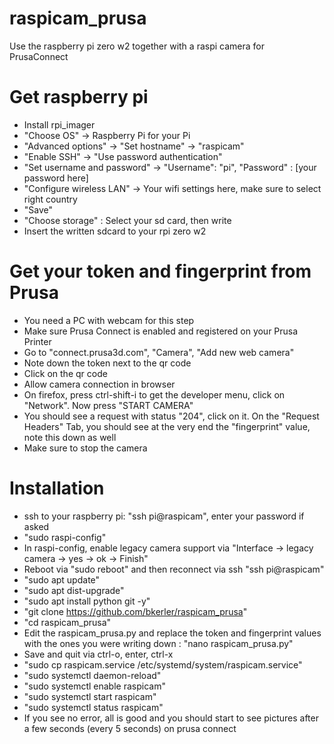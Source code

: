 # raspicam_prusa
Use the raspberry pi zero w2 together with a raspi camera for PrusaConnect

# Get raspberry pi
- Install rpi_imager
- "Choose OS" -> Raspberry Pi for your Pi
- "Advanced options" -> "Set hostname" -> "raspicam"
- "Enable SSH" -> "Use password authentication"
- "Set username and password" -> "Username": "pi", "Password" : [your password here]
- "Configure wireless LAN" -> Your wifi settings here, make sure to select right country
- "Save"
- "Choose storage" : Select your sd card, then write
- Insert the written sdcard to your rpi zero w2

# Get your token and fingerprint from Prusa
- You need a PC with webcam for this step
- Make sure Prusa Connect is enabled and registered on your Prusa Printer
- Go to "connect.prusa3d.com", "Camera", "Add new web camera"
- Note down the token next to the qr code
- Click on the qr code
- Allow camera connection in browser
- On firefox, press ctrl-shift-i to get the developer menu, click on "Network". Now press "START CAMERA" 
- You should see a request with status "204", click on it. On the "Request Headers" Tab, you should see at the very end the "fingerprint" value, note this down as well
- Make sure to stop the camera

# Installation
- ssh to your raspberry pi: "ssh pi@raspicam", enter your password if asked
- "sudo raspi-config"
- In raspi-config, enable legacy camera support via "Interface -> legacy camera -> yes -> ok -> Finish"
- Reboot via "sudo reboot" and then reconnect via ssh "ssh pi@raspicam"
- "sudo apt update"
- "sudo apt dist-upgrade"
- "sudo apt install python git -y"
- "git clone https://github.com/bkerler/raspicam_prusa"
- "cd raspicam_prusa"
- Edit the raspicam_prusa.py and replace the token and fingerprint values with the ones you were writing down : "nano raspicam_prusa.py"
- Save and quit via ctrl-o, enter, ctrl-x
- "sudo cp raspicam.service /etc/systemd/system/raspicam.service"
- "sudo systemctl daemon-reload"
- "sudo systemctl enable raspicam"
- "sudo systemctl start raspicam"
- "sudo systemctl status raspicam"
- If you see no error, all is good and you should start to see pictures after a few seconds (every 5 seconds) on prusa connect


